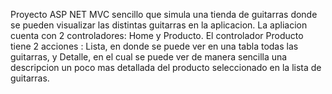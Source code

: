 Proyecto ASP NET MVC sencillo que simula una tienda de guitarras donde se pueden visualizar las distintas guitarras en la aplicacion.
La apliacion cuenta con 2 controladores: Home y Producto. El controlador Producto tiene 2 acciones : Lista, en donde se puede ver en una tabla todas las 
guitarras, y Detalle, en el cual se puede ver de manera sencilla una descripcion un poco mas detallada del producto seleccionado en la lista de guitarras.

